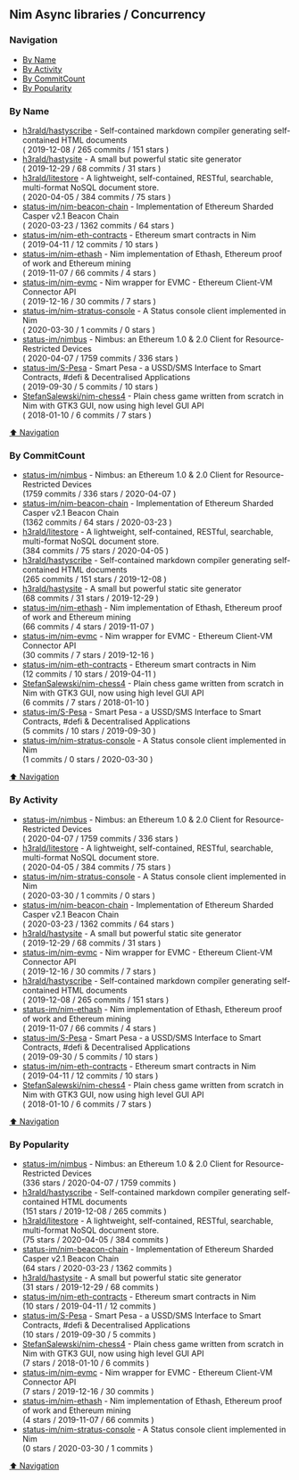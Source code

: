 ## Nim Async libraries / Concurrency


### Navigation

- [By Name](#by-name)
- [By Activity](#by-activity)
- [By CommitCount](#by-commitcount)
- [By Popularity](#by-popularity)

### By Name
<!-- PROJECTS_LIST -->
- [h3rald/hastyscribe](https://github.com/h3rald/hastyscribe) - Self-contained markdown compiler generating self-contained HTML documents <br/> ( 2019-12-08 / 265 commits / 151 stars )
- [h3rald/hastysite](https://github.com/h3rald/hastysite) - A small but powerful static site generator <br/> ( 2019-12-29 / 68 commits / 31 stars )
- [h3rald/litestore](https://github.com/h3rald/litestore) - A lightweight, self-contained, RESTful, searchable, multi-format NoSQL document store. <br/> ( 2020-04-05 / 384 commits / 75 stars )
- [status-im/nim-beacon-chain](https://github.com/status-im/nim-beacon-chain) - Implementation of Ethereum Sharded Casper v2.1 Beacon Chain <br/> ( 2020-03-23 / 1362 commits / 64 stars )
- [status-im/nim-eth-contracts](https://github.com/status-im/nim-eth-contracts) - Ethereum smart contracts in Nim <br/> ( 2019-04-11 / 12 commits / 10 stars )
- [status-im/nim-ethash](https://github.com/status-im/nim-ethash) - Nim implementation of Ethash, Ethereum proof of work and Ethereum mining <br/> ( 2019-11-07 / 66 commits / 4 stars )
- [status-im/nim-evmc](https://github.com/status-im/nim-evmc) - Nim wrapper for EVMC - Ethereum Client-VM Connector API <br/> ( 2019-12-16 / 30 commits / 7 stars )
- [status-im/nim-stratus-console](https://github.com/status-im/nim-stratus-console) - A Status console client implemented in Nim <br/> ( 2020-03-30 / 1 commits / 0 stars )
- [status-im/nimbus](https://github.com/status-im/nimbus) - Nimbus: an Ethereum 1.0 & 2.0 Client for Resource-Restricted Devices <br/> ( 2020-04-07 / 1759 commits / 336 stars )
- [status-im/S-Pesa](https://github.com/status-im/S-Pesa) - Smart Pesa - a USSD/SMS Interface to Smart Contracts, #defi & Decentralised Applications <br/> ( 2019-09-30 / 5 commits / 10 stars )
- [StefanSalewski/nim-chess4](https://github.com/StefanSalewski/nim-chess4) - Plain chess game written from scratch in Nim with GTK3 GUI, now using high level GUI API <br/> ( 2018-01-10 / 6 commits / 7 stars )
<!-- /PROJECTS_LIST -->

[⬆ Navigation](#navigation)

### By CommitCount
<!-- COMMITCOUNT_LIST -->
- [status-im/nimbus](https://github.com/status-im/nimbus) - Nimbus: an Ethereum 1.0 & 2.0 Client for Resource-Restricted Devices <br/> (1759 commits / 336 stars / 2020-04-07 )
- [status-im/nim-beacon-chain](https://github.com/status-im/nim-beacon-chain) - Implementation of Ethereum Sharded Casper v2.1 Beacon Chain <br/> (1362 commits / 64 stars / 2020-03-23 )
- [h3rald/litestore](https://github.com/h3rald/litestore) - A lightweight, self-contained, RESTful, searchable, multi-format NoSQL document store. <br/> (384 commits / 75 stars / 2020-04-05 )
- [h3rald/hastyscribe](https://github.com/h3rald/hastyscribe) - Self-contained markdown compiler generating self-contained HTML documents <br/> (265 commits / 151 stars / 2019-12-08 )
- [h3rald/hastysite](https://github.com/h3rald/hastysite) - A small but powerful static site generator <br/> (68 commits / 31 stars / 2019-12-29 )
- [status-im/nim-ethash](https://github.com/status-im/nim-ethash) - Nim implementation of Ethash, Ethereum proof of work and Ethereum mining <br/> (66 commits / 4 stars / 2019-11-07 )
- [status-im/nim-evmc](https://github.com/status-im/nim-evmc) - Nim wrapper for EVMC - Ethereum Client-VM Connector API <br/> (30 commits / 7 stars / 2019-12-16 )
- [status-im/nim-eth-contracts](https://github.com/status-im/nim-eth-contracts) - Ethereum smart contracts in Nim <br/> (12 commits / 10 stars / 2019-04-11 )
- [StefanSalewski/nim-chess4](https://github.com/StefanSalewski/nim-chess4) - Plain chess game written from scratch in Nim with GTK3 GUI, now using high level GUI API <br/> (6 commits / 7 stars / 2018-01-10 )
- [status-im/S-Pesa](https://github.com/status-im/S-Pesa) - Smart Pesa - a USSD/SMS Interface to Smart Contracts, #defi & Decentralised Applications <br/> (5 commits / 10 stars / 2019-09-30 )
- [status-im/nim-stratus-console](https://github.com/status-im/nim-stratus-console) - A Status console client implemented in Nim <br/> (1 commits / 0 stars / 2020-03-30 )
<!-- /COMMITCOUNT_LIST -->
[⬆ Navigation](#navigation)

### By Activity
<!-- ACTIVITY_LIST -->
- [status-im/nimbus](https://github.com/status-im/nimbus) - Nimbus: an Ethereum 1.0 & 2.0 Client for Resource-Restricted Devices <br/> ( 2020-04-07 / 1759 commits / 336 stars )
- [h3rald/litestore](https://github.com/h3rald/litestore) - A lightweight, self-contained, RESTful, searchable, multi-format NoSQL document store. <br/> ( 2020-04-05 / 384 commits / 75 stars )
- [status-im/nim-stratus-console](https://github.com/status-im/nim-stratus-console) - A Status console client implemented in Nim <br/> ( 2020-03-30 / 1 commits / 0 stars )
- [status-im/nim-beacon-chain](https://github.com/status-im/nim-beacon-chain) - Implementation of Ethereum Sharded Casper v2.1 Beacon Chain <br/> ( 2020-03-23 / 1362 commits / 64 stars )
- [h3rald/hastysite](https://github.com/h3rald/hastysite) - A small but powerful static site generator <br/> ( 2019-12-29 / 68 commits / 31 stars )
- [status-im/nim-evmc](https://github.com/status-im/nim-evmc) - Nim wrapper for EVMC - Ethereum Client-VM Connector API <br/> ( 2019-12-16 / 30 commits / 7 stars )
- [h3rald/hastyscribe](https://github.com/h3rald/hastyscribe) - Self-contained markdown compiler generating self-contained HTML documents <br/> ( 2019-12-08 / 265 commits / 151 stars )
- [status-im/nim-ethash](https://github.com/status-im/nim-ethash) - Nim implementation of Ethash, Ethereum proof of work and Ethereum mining <br/> ( 2019-11-07 / 66 commits / 4 stars )
- [status-im/S-Pesa](https://github.com/status-im/S-Pesa) - Smart Pesa - a USSD/SMS Interface to Smart Contracts, #defi & Decentralised Applications <br/> ( 2019-09-30 / 5 commits / 10 stars )
- [status-im/nim-eth-contracts](https://github.com/status-im/nim-eth-contracts) - Ethereum smart contracts in Nim <br/> ( 2019-04-11 / 12 commits / 10 stars )
- [StefanSalewski/nim-chess4](https://github.com/StefanSalewski/nim-chess4) - Plain chess game written from scratch in Nim with GTK3 GUI, now using high level GUI API <br/> ( 2018-01-10 / 6 commits / 7 stars )
<!-- /ACTIVITY_LIST -->

[⬆ Navigation](#navigation)

### By Popularity
<!-- POPULARITY_LIST -->
- [status-im/nimbus](https://github.com/status-im/nimbus) - Nimbus: an Ethereum 1.0 & 2.0 Client for Resource-Restricted Devices <br/> (336 stars / 2020-04-07 / 1759 commits )
- [h3rald/hastyscribe](https://github.com/h3rald/hastyscribe) - Self-contained markdown compiler generating self-contained HTML documents <br/> (151 stars / 2019-12-08 / 265 commits )
- [h3rald/litestore](https://github.com/h3rald/litestore) - A lightweight, self-contained, RESTful, searchable, multi-format NoSQL document store. <br/> (75 stars / 2020-04-05 / 384 commits )
- [status-im/nim-beacon-chain](https://github.com/status-im/nim-beacon-chain) - Implementation of Ethereum Sharded Casper v2.1 Beacon Chain <br/> (64 stars / 2020-03-23 / 1362 commits )
- [h3rald/hastysite](https://github.com/h3rald/hastysite) - A small but powerful static site generator <br/> (31 stars / 2019-12-29 / 68 commits )
- [status-im/nim-eth-contracts](https://github.com/status-im/nim-eth-contracts) - Ethereum smart contracts in Nim <br/> (10 stars / 2019-04-11 / 12 commits )
- [status-im/S-Pesa](https://github.com/status-im/S-Pesa) - Smart Pesa - a USSD/SMS Interface to Smart Contracts, #defi & Decentralised Applications <br/> (10 stars / 2019-09-30 / 5 commits )
- [StefanSalewski/nim-chess4](https://github.com/StefanSalewski/nim-chess4) - Plain chess game written from scratch in Nim with GTK3 GUI, now using high level GUI API <br/> (7 stars / 2018-01-10 / 6 commits )
- [status-im/nim-evmc](https://github.com/status-im/nim-evmc) - Nim wrapper for EVMC - Ethereum Client-VM Connector API <br/> (7 stars / 2019-12-16 / 30 commits )
- [status-im/nim-ethash](https://github.com/status-im/nim-ethash) - Nim implementation of Ethash, Ethereum proof of work and Ethereum mining <br/> (4 stars / 2019-11-07 / 66 commits )
- [status-im/nim-stratus-console](https://github.com/status-im/nim-stratus-console) - A Status console client implemented in Nim <br/> (0 stars / 2020-03-30 / 1 commits )
<!-- /POPULARITY_LIST -->

[⬆ Navigation](#navigation)
